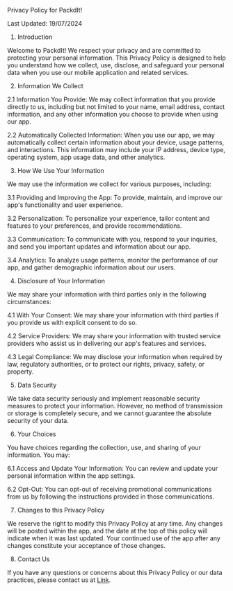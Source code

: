 Privacy Policy for PackdIt!

Last Updated: 19/07/2024

1. Introduction

Welcome to PackdIt! We respect your privacy and are committed to protecting your personal information. This Privacy Policy is designed to help you understand how we collect, use, disclose, and safeguard your personal data when you use our mobile application and related services.

2. Information We Collect

2.1 Information You Provide: We may collect information that you provide directly to us, including but not limited to your name, email address, contact information, and any other information you choose to provide when using our app.

2.2 Automatically Collected Information: When you use our app, we may automatically collect certain information about your device, usage patterns, and interactions. This information may include your IP address, device type, operating system, app usage data, and other analytics.

3. How We Use Your Information

We may use the information we collect for various purposes, including:

3.1 Providing and Improving the App: To provide, maintain, and improve our app's functionality and user experience.

3.2 Personalization: To personalize your experience, tailor content and features to your preferences, and provide recommendations.

3.3 Communication: To communicate with you, respond to your inquiries, and send you important updates and information about our app.

3.4 Analytics: To analyze usage patterns, monitor the performance of our app, and gather demographic information about our users.

4. Disclosure of Your Information

We may share your information with third parties only in the following circumstances:

4.1 With Your Consent: We may share your information with third parties if you provide us with explicit consent to do so.

4.2 Service Providers: We may share your information with trusted service providers who assist us in delivering our app's features and services.

4.3 Legal Compliance: We may disclose your information when required by law, regulatory authorities, or to protect our rights, privacy, safety, or property.

5. Data Security

We take data security seriously and implement reasonable security measures to protect your information. However, no method of transmission or storage is completely secure, and we cannot guarantee the absolute security of your data.

6. Your Choices

You have choices regarding the collection, use, and sharing of your information. You may:

6.1 Access and Update Your Information: You can review and update your personal information within the app settings.

6.2 Opt-Out: You can opt-out of receiving promotional communications from us by following the instructions provided in those communications.

7. Changes to this Privacy Policy

We reserve the right to modify this Privacy Policy at any time. Any changes will be posted within the app, and the date at the top of this policy will indicate when it was last updated. Your continued use of the app after any changes constitute your acceptance of those changes.

8. Contact Us

If you have any questions or concerns about this Privacy Policy or our data practices, please contact us at [Link](https://www.linkedin.com/in/jonathonalbert/).
